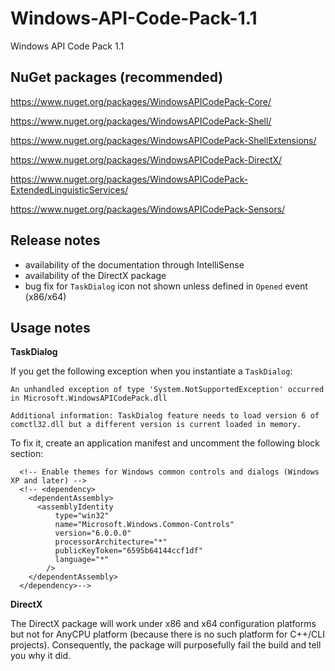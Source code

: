 Windows-API-Code-Pack-1.1
=========================

Windows API Code Pack 1.1

NuGet packages (recommended)
----------------------------

https://www.nuget.org/packages/WindowsAPICodePack-Core/

https://www.nuget.org/packages/WindowsAPICodePack-Shell/

https://www.nuget.org/packages/WindowsAPICodePack-ShellExtensions/

https://www.nuget.org/packages/WindowsAPICodePack-DirectX/

https://www.nuget.org/packages/WindowsAPICodePack-ExtendedLinguisticServices/

https://www.nuget.org/packages/WindowsAPICodePack-Sensors/

Release notes
-------------

- availability of the documentation through IntelliSense
- availability of the DirectX package
- bug fix for `TaskDialog` icon not shown unless defined in `Opened` event (x86/x64)

Usage notes
-----------

**TaskDialog**

If you get the following exception when you instantiate a `TaskDialog`:

```
An unhandled exception of type 'System.NotSupportedException' occurred in Microsoft.WindowsAPICodePack.dll

Additional information: TaskDialog feature needs to load version 6 of comctl32.dll but a different version is current loaded in memory.
```

To fix it, create an application manifest and uncomment the following block section:

```
  <!-- Enable themes for Windows common controls and dialogs (Windows XP and later) -->
  <!-- <dependency>
    <dependentAssembly>
      <assemblyIdentity
          type="win32"
          name="Microsoft.Windows.Common-Controls"
          version="6.0.0.0"
          processorArchitecture="*"
          publicKeyToken="6595b64144ccf1df"
          language="*"
        />
    </dependentAssembly>
  </dependency>-->
```
**DirectX**

The DirectX package will work under x86 and x64 configuration platforms but not for AnyCPU platform (because there is no such platform for C++/CLI projects). Consequently, the package will purposefully fail the build and tell you why it did.
